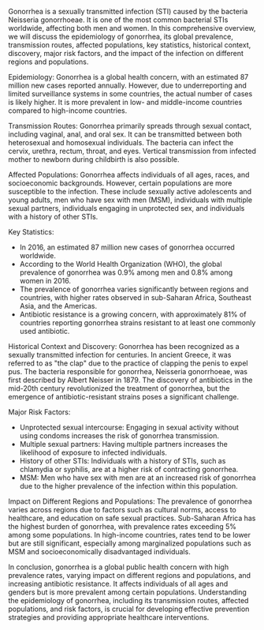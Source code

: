 Gonorrhea is a sexually transmitted infection (STI) caused by the bacteria Neisseria gonorrhoeae. It is one of the most common bacterial STIs worldwide, affecting both men and women. In this comprehensive overview, we will discuss the epidemiology of gonorrhea, its global prevalence, transmission routes, affected populations, key statistics, historical context, discovery, major risk factors, and the impact of the infection on different regions and populations.

Epidemiology:
Gonorrhea is a global health concern, with an estimated 87 million new cases reported annually. However, due to underreporting and limited surveillance systems in some countries, the actual number of cases is likely higher. It is more prevalent in low- and middle-income countries compared to high-income countries.

Transmission Routes:
Gonorrhea primarily spreads through sexual contact, including vaginal, anal, and oral sex. It can be transmitted between both heterosexual and homosexual individuals. The bacteria can infect the cervix, urethra, rectum, throat, and eyes. Vertical transmission from infected mother to newborn during childbirth is also possible.

Affected Populations:
Gonorrhea affects individuals of all ages, races, and socioeconomic backgrounds. However, certain populations are more susceptible to the infection. These include sexually active adolescents and young adults, men who have sex with men (MSM), individuals with multiple sexual partners, individuals engaging in unprotected sex, and individuals with a history of other STIs.

Key Statistics:
- In 2016, an estimated 87 million new cases of gonorrhea occurred worldwide.
- According to the World Health Organization (WHO), the global prevalence of gonorrhea was 0.9% among men and 0.8% among women in 2016.
- The prevalence of gonorrhea varies significantly between regions and countries, with higher rates observed in sub-Saharan Africa, Southeast Asia, and the Americas.
- Antibiotic resistance is a growing concern, with approximately 81% of countries reporting gonorrhea strains resistant to at least one commonly used antibiotic.

Historical Context and Discovery:
Gonorrhea has been recognized as a sexually transmitted infection for centuries. In ancient Greece, it was referred to as "the clap" due to the practice of clapping the penis to expel pus. The bacteria responsible for gonorrhea, Neisseria gonorrhoeae, was first described by Albert Neisser in 1879. The discovery of antibiotics in the mid-20th century revolutionized the treatment of gonorrhea, but the emergence of antibiotic-resistant strains poses a significant challenge.

Major Risk Factors:
- Unprotected sexual intercourse: Engaging in sexual activity without using condoms increases the risk of gonorrhea transmission.
- Multiple sexual partners: Having multiple partners increases the likelihood of exposure to infected individuals.
- History of other STIs: Individuals with a history of STIs, such as chlamydia or syphilis, are at a higher risk of contracting gonorrhea.
- MSM: Men who have sex with men are at an increased risk of gonorrhea due to the higher prevalence of the infection within this population.

Impact on Different Regions and Populations:
The prevalence of gonorrhea varies across regions due to factors such as cultural norms, access to healthcare, and education on safe sexual practices. Sub-Saharan Africa has the highest burden of gonorrhea, with prevalence rates exceeding 5% among some populations. In high-income countries, rates tend to be lower but are still significant, especially among marginalized populations such as MSM and socioeconomically disadvantaged individuals.

In conclusion, gonorrhea is a global public health concern with high prevalence rates, varying impact on different regions and populations, and increasing antibiotic resistance. It affects individuals of all ages and genders but is more prevalent among certain populations. Understanding the epidemiology of gonorrhea, including its transmission routes, affected populations, and risk factors, is crucial for developing effective prevention strategies and providing appropriate healthcare interventions.